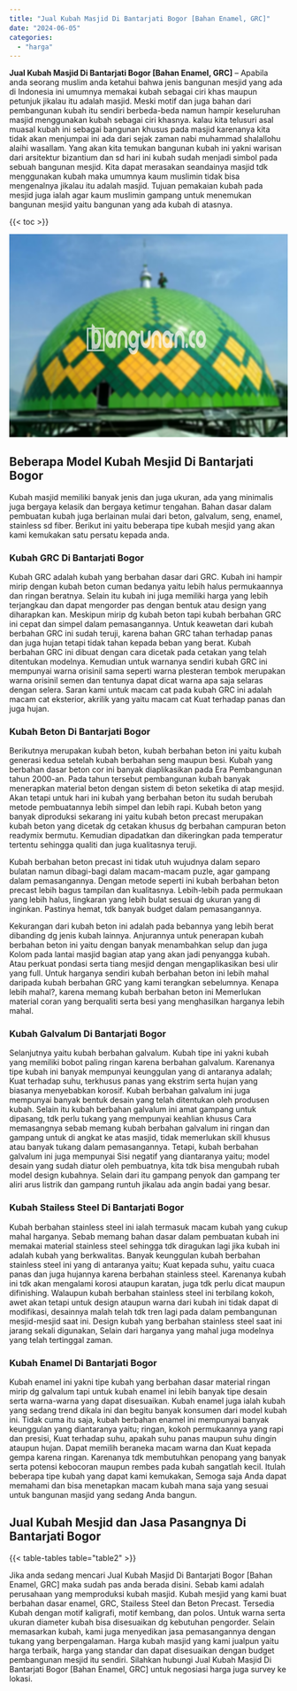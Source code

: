 ```yaml
---
title: "Jual Kubah Masjid Di Bantarjati Bogor [Bahan Enamel, GRC]"
date: "2024-06-05"
categories: 
  - "harga"
---
```


**Jual Kubah Masjid Di Bantarjati Bogor \[Bahan Enamel, GRC\]** – Apabila anda seorang muslim anda ketahui bahwa jenis bangunan mesjid yang ada di Indonesia ini umumnya memakai kubah sebagai ciri khas maupun petunjuk jikalau itu adalah masjid. Meski motif dan juga bahan dari pembangunan kubah itu sendiri berbeda-beda namun hampir keseluruhan masjid menggunakan kubah sebagai ciri khasnya. kalau kita telusuri asal muasal kubah ini sebagai bangunan khusus pada masjid karenanya kita tidak akan menjumpai ini ada dari sejak zaman nabi muhammad shalallohu alaihi wasallam. Yang akan kita temukan bangunan kubah ini yakni warisan dari arsitektur bizantium dan sd hari ini kubah sudah menjadi simbol pada sebuah bangunan mesjid. Kita dapat merasakan seandainya masjid tdk menggunakan kubah maka umumnya kaum muslimin tidak bisa mengenalnya jikalau itu adalah masjid. Tujuan pemakaian kubah pada mesjid juga ialah agar kaum muslimin gampang untuk menemukan bangunan mesjid yaitu bangunan yang ada kubah di atasnya.

{{< toc >}}

![Jual Kubah Masjid Di Bantarjati Bogor [Bahan Enamel, GRC]](/images/jual-kubah-masjid-12.png)

## Beberapa Model Kubah Mesjid Di Bantarjati Bogor

Kubah masjid memiliki banyak jenis dan juga ukuran, ada yang minimalis juga bergaya kelasik dan bergaya ketimur tengahan. Bahan dasar dalam pembuatan kubah juga berlainan mulai dari beton, galvalum, seng, enamel, stainless sd fiber. Berikut ini yaitu beberapa tipe kubah mesjid yang akan kami kemukakan satu persatu kepada anda.

### Kubah GRC Di Bantarjati Bogor

Kubah GRC adalah kubah yang berbahan dasar dari GRC. Kubah ini hampir mirip dengan kubah beton cuman bedanya yaitu lebih halus permukaannya dan ringan beratnya. Selain itu kubah ini juga memiliki harga yang lebih terjangkau dan dapat mengorder pas dengan bentuk atau design yang diharapkan kan. Meskipun mirip dg kubah beton tapi kubah berbahan GRC ini cepat dan simpel dalam pemasangannya. Untuk keawetan dari kubah berbahan GRC ini sudah teruji, karena bahan GRC tahan terhadap panas dan juga hujan tetapi tidak tahan kepada beban yang berat. Kubah berbahan GRC ini dibuat dengan cara dicetak pada cetakan yang telah ditentukan modelnya. Kemudian untuk warnanya sendiri kubah GRC ini mempunyai warna orisinil sama seperti warna plesteran tembok merupakan warna orisinil semen dan tentunya dapat dicat warna apa saja selaras dengan selera. Saran kami untuk macam cat pada kubah GRC ini adalah macam cat eksterior, akrilik yang yaitu macam cat Kuat terhadap panas dan juga hujan.

### Kubah Beton Di Bantarjati Bogor

Berikutnya merupakan kubah beton, kubah berbahan beton ini yaitu kubah generasi kedua setelah kubah berbahan seng maupun besi. Kubah yang berbahan dasar beton cor ini banyak diaplikasikan pada Era Pembangunan tahun 2000-an. Pada tahun tersebut pembangunan kubah banyak menerapkan material beton dengan sistem di beton seketika di atap mesjid. Akan tetapi untuk hari ini kubah yang berbahan beton itu sudah berubah metode pembuatannya lebih simpel dan lebih rapi. Kubah beton yang banyak diproduksi sekarang ini yaitu kubah beton precast merupakan kubah beton yang dicetak dg cetakan khusus dg berbahan campuran beton readymix bermutu. Kemudian dipadatkan dan dikeringkan pada temperatur tertentu sehingga qualiti dan juga kualitasnya teruji.

Kubah berbahan beton precast ini tidak utuh wujudnya dalam separo bulatan namun dibagi-bagi dalam macam-macam puzle, agar gampang dalam pemasangannya. Dengan metode seperti ini kubah berbahan beton precast lebih bagus tampilan dan kualitasnya. Lebih-lebih pada permukaan yang lebih halus, lingkaran yang lebih bulat sesuai dg ukuran yang di inginkan. Pastinya hemat, tdk banyak budget dalam pemasangannya.

Kekurangan dari kubah beton ini adalah pada bebannya yang lebih berat dibanding dg jenis kubah lainnya. Anjurannya untuk penerapan kubah berbahan beton ini yaitu dengan banyak menambahkan selup dan juga Kolom pada lantai masjid bagian atap yang akan jadi penyangga kubah. Atau perkuat pondasi serta tiang mesjid dengan mengaplikasikan besi ulir yang full. Untuk harganya sendiri kubah berbahan beton ini lebih mahal daripada kubah berbahan GRC yang kami terangkan sebelumnya. Kenapa lebih mahal?, karena memang kubah berbahan beton ini Memerlukan material coran yang berqualiti serta besi yang menghasilkan harganya lebih mahal.

### Kubah Galvalum Di Bantarjati Bogor

Selanjutnya yaitu kubah berbahan galvalum. Kubah tipe ini yakni kubah yang memiliki bobot paling ringan karena berbahan galvalum. Karenanya tipe kubah ini banyak mempunyai keunggulan yang di antaranya adalah; Kuat terhadap suhu, terkhusus panas yang ekstrim serta hujan yang biasanya menyebabkan korosif. Kubah berbahan galvalum ini juga mempunyai banyak bentuk desain yang telah ditentukan oleh produsen kubah. Selain itu kubah berbahan galvalum ini amat gampang untuk dipasang, tdk perlu tukang yang mempunyai keahlian khusus Cara memasangnya sebab memang kubah berbahan galvalum ini ringan dan gampang untuk di angkat ke atas masjid, tidak memerlukan skill khusus atau banyak tukang dalam pemasangannya. Tetapi, kubah berbahan galvalum ini juga mempunyai Sisi negatif yang diantaranya yaitu; model desain yang sudah diatur oleh pembuatnya, kita tdk bisa mengubah rubah model design kubahnya. Selain dari itu gampang penyok dan gampang ter aliri arus listrik dan gampang runtuh jikalau ada angin badai yang besar.

### Kubah Stailess Steel Di Bantarjati Bogor

Kubah berbahan stainless steel ini ialah termasuk macam kubah yang cukup mahal harganya. Sebab memang bahan dasar dalam pembuatan kubah ini memakai material stainless steel sehingga tdk diragukan lagi jika kubah ini adalah kubah yang berkwalitas. Banyak keunggulan kubah berbahan stainless steel ini yang di antaranya yaitu; Kuat kepada suhu, yaitu cuaca panas dan juga hujannya karena berbahan stainless steel. Karenanya kubah ini tdk akan mengalami korosi ataupun karatan, juga tdk perlu dicat maupun difinishing. Walaupun kubah berbahan stainless steel ini terbilang kokoh, awet akan tetapi untuk design ataupun warna dari kubah ini tidak dapat di modifikasi, desainnya malah telah tdk tren lagi pada dalam pembangunan mesjid-mesjid saat ini. Design kubah yang berbahan stainless steel saat ini jarang sekali digunakan, Selain dari harganya yang mahal juga modelnya yang telah tertinggal zaman.

### Kubah Enamel Di Bantarjati Bogor

Kubah enamel ini yakni tipe kubah yang berbahan dasar material ringan mirip dg galvalum tapi untuk kubah enamel ini lebih banyak tipe desain serta warna-warna yang dapat disesuaikan. Kubah enamel juga ialah kubah yang sedang trend dikala ini dan begitu banyak konsumen dari model kubah ini. Tidak cuma itu saja, kubah berbahan enamel ini mempunyai banyak keunggulan yang diantaranya yaitu; ringan, kokoh permukaannya yang rapi dan presisi, Kuat terhadap suhu, apakah suhu panas maupun suhu dingin ataupun hujan. Dapat memilih beraneka macam warna dan Kuat kepada gempa karena ringan. Karenanya tdk membutuhkan penopang yang banyak serta potensi kebocoran maupun rembes pada kubah sangatlah kecil. Itulah beberapa tipe kubah yang dapat kami kemukakan, Semoga saja Anda dapat memahami dan bisa menetapkan macam kubah mana saja yang sesuai untuk bangunan masjid yang sedang Anda bangun.

## Jual Kubah Mesjid dan Jasa Pasangnya Di Bantarjati Bogor

{{< table-tables table="table2" >}}

Jika anda sedang mencari Jual Kubah Masjid Di Bantarjati Bogor \[Bahan Enamel, GRC\] maka sudah pas anda berada disini. Sebab kami adalah perusahaan yang memproduksi kubah masjid. Kubah mesjid yang kami buat berbahan dasar enamel, GRC, Stailess Steel dan Beton Precast. Tersedia Kubah dengan motif kaligrafi, motif kembang, dan polos. Untuk warna serta ukuran diameter kubah bisa disesuaikan dg kebutuhan pengorder. Selain memasarkan kubah, kami juga menyedikan jasa pemasangannya dengan tukang yang berpengalaman. Harga kubah masjid yang kami jualpun yaitu harga terbaik, harga yang standar dan dapat disesuaikan dengan budget pembangunan mesjid itu sendiri. Silahkan hubungi Jual Kubah Masjid Di Bantarjati Bogor \[Bahan Enamel, GRC\] untuk negosiasi harga juga survey ke lokasi.
